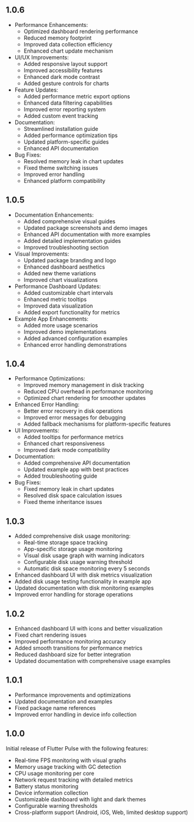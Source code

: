 ## 1.0.6

* Performance Enhancements:
  - Optimized dashboard rendering performance
  - Reduced memory footprint
  - Improved data collection efficiency
  - Enhanced chart update mechanism
* UI/UX Improvements:
  - Added responsive layout support
  - Improved accessibility features
  - Enhanced dark mode contrast
  - Added gesture controls for charts
* Feature Updates:
  - Added performance metric export options
  - Enhanced data filtering capabilities
  - Improved error reporting system
  - Added custom event tracking
* Documentation:
  - Streamlined installation guide
  - Added performance optimization tips
  - Updated platform-specific guides
  - Enhanced API documentation
* Bug Fixes:
  - Resolved memory leak in chart updates
  - Fixed theme switching issues
  - Improved error handling
  - Enhanced platform compatibility

## 1.0.5

* Documentation Enhancements:
  - Added comprehensive visual guides
  - Updated package screenshots and demo images
  - Enhanced API documentation with more examples
  - Added detailed implementation guides
  - Improved troubleshooting section
* Visual Improvements:
  - Updated package branding and logo
  - Enhanced dashboard aesthetics
  - Added new theme variations
  - Improved chart visualizations
* Performance Dashboard Updates:
  - Added customizable chart intervals
  - Enhanced metric tooltips
  - Improved data visualization
  - Added export functionality for metrics
* Example App Enhancements:
  - Added more usage scenarios
  - Improved demo implementations
  - Added advanced configuration examples
  - Enhanced error handling demonstrations

## 1.0.4

* Performance Optimizations:
  - Improved memory management in disk tracking
  - Reduced CPU overhead in performance monitoring
  - Optimized chart rendering for smoother updates
* Enhanced Error Handling:
  - Better error recovery in disk operations
  - Improved error messages for debugging
  - Added fallback mechanisms for platform-specific features
* UI Improvements:
  - Added tooltips for performance metrics
  - Enhanced chart responsiveness
  - Improved dark mode compatibility
* Documentation:
  - Added comprehensive API documentation
  - Updated example app with best practices
  - Added troubleshooting guide
* Bug Fixes:
  - Fixed memory leak in chart updates
  - Resolved disk space calculation issues
  - Fixed theme inheritance issues

## 1.0.3

* Added comprehensive disk usage monitoring:
  - Real-time storage space tracking
  - App-specific storage usage monitoring
  - Visual disk usage graph with warning indicators
  - Configurable disk usage warning threshold
  - Automatic disk space monitoring every 5 seconds
* Enhanced dashboard UI with disk metrics visualization
* Added disk usage testing functionality in example app
* Updated documentation with disk monitoring examples
* Improved error handling for storage operations

## 1.0.2

* Enhanced dashboard UI with icons and better visualization
* Fixed chart rendering issues
* Improved performance monitoring accuracy
* Added smooth transitions for performance metrics
* Reduced dashboard size for better integration
* Updated documentation with comprehensive usage examples

## 1.0.1

* Performance improvements and optimizations
* Updated documentation and examples
* Fixed package name references
* Improved error handling in device info collection

## 1.0.0

Initial release of Flutter Pulse with the following features:

- Real-time FPS monitoring with visual graphs
- Memory usage tracking with GC detection
- CPU usage monitoring per core
- Network request tracking with detailed metrics
- Battery status monitoring
- Device information collection
- Customizable dashboard with light and dark themes
- Configurable warning thresholds
- Cross-platform support (Android, iOS, Web, limited desktop support)
